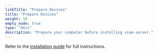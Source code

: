 ```yaml
---
linkTitle: "Prepare Devices"
title: "Prepare Devices"
weight: 10
empty_node: true
type: "docs"
description: "Prepare your computer before installing viam-server."
---
```


Refer to the [installation guide](../) for full instructions.

<!-- This page is only accessible by manually accessing the /installation/prepare link -->
